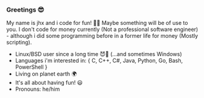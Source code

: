 ### Greetings 😎

My name is jhx and i code for fun! 👋🏻
Maybe something will be of use to you. I don't code for money currently (Not a professional software engineer) - although i did some programming before in a former life for money (Mostly scripting).

- Linux/BSD user since a long time 😈🐧 
    (...and sometimes Windows)
- Languages i'm interested in: 
    { C, C++, C#, Java, Python, Go, Bash, PowerShell }
- Living on planet earth 🌍
- It's all about having fun! 😃
- Pronouns: he/him
